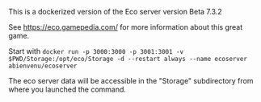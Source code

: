 This is a dockerized version of the Eco server version Beta 7.3.2

See https://eco.gamepedia.com/ for more information about this great game.

Start with `docker run -p 3000:3000 -p 3001:3001 -v $PWD/Storage:/opt/eco/Storage -d --restart always --name ecoserver abienvenu/ecoserver`

The eco server data will be accessible in the "Storage" subdirectory from where you launched the command.
